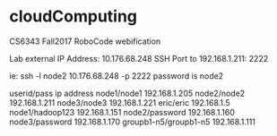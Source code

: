 # cloudComputing
CS6343 Fall2017 RoboCode webification

Lab external IP Address: 10.176.68.248
SSH Port to 192.168.1.211: 2222

ie: ssh -l node2 10.176.68.248 -p 2222
password is node2

userid/pass ip address
node1/node1 192.168.1.205
node2/node2 192.168.1.211
node3/node3 192.168.1.221
eric/eric 192.168.1.5
node1/hadoop123 192.168.1.151
node2/password 192.168.1.160
node3/password 192.168.1.170
groupb1-n5/groupb1-n5 192.168.1.111
